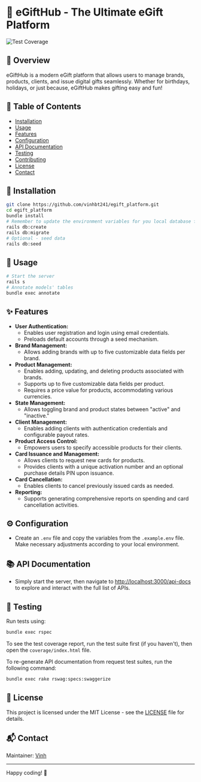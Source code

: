 # 🎁 eGiftHub - The Ultimate eGift Platform

![Test Coverage](https://img.shields.io/badge/coverage-99.1%25-brightgreen)

## 🚀 Overview
eGiftHub is a modern eGift platform that allows users to manage brands, products, clients, and issue digital gifts seamlessly. Whether for birthdays, holidays, or just because, eGiftHub makes gifting easy and fun!

## 📜 Table of Contents
- [Installation](#installation)
- [Usage](#usage)
- [Features](#features)
- [Configuration](#configuration)
- [API Documentation](#api-documentation)
- [Testing](#testing)
- [Contributing](#contributing)
- [License](#license)
- [Contact](#contact)

## 🔧 Installation
```sh
git clone https://github.com/vinhbt241/egift_platform.git
cd egift_platform
bundle install
# Remember to update the environment variables for you local database first, see Configuration section for more details
rails db:create
rails db:migrate
# Optional - seed data
rails db:seed
```

## 🚀 Usage
```sh
# Start the server
rails s
# Annotate models' tables
bundle exec annotate
```

## ✨ Features
- **User Authentication:**
  - Enables user registration and login using email credentials.
  - Preloads default accounts through a seed mechanism.
- **Brand Management:**
  - Allows adding brands with up to five customizable data fields per brand.
- **Product Management:**
  - Enables adding, updating, and deleting products associated with brands.
  - Supports up to five customizable data fields per product.
  - Requires a price value for products, accommodating various currencies.
- **State Management:**
  - Allows toggling brand and product states between "active" and "inactive."
- **Client Management:**
  - Enables adding clients with authentication credentials and configurable payout rates.
- **Product Access Control:**
  - Empowers users to specify accessible products for their clients.
- **Card Issuance and Management:**
  - Allows clients to request new cards for products.
  - Provides clients with a unique activation number and an optional purchase details PIN upon issuance.
- **Card Cancellation:**
  - Enables clients to cancel previously issued cards as needed.
- **Reporting:**
  - Supports generating comprehensive reports on spending and card cancellation activities.

## ⚙️ Configuration
- Create an `.env` file and copy the variables from the `.example.env` file. Make necessary adjustments according to your local environment.

## 📚 API Documentation
- Simply start the server, then navigate to [http://localhost:3000/api-docs](http://localhost:3000/api-docs) to explore and interact with the full list of APIs.

## 🧪 Testing
Run tests using:
```sh
bundle exec rspec
```
To see the test coverage report, run the test suite first (if you haven't), then open the `coverage/index.html` file.

To re-generate API documentation from request test suites, run the following command:
```sh
bundle exec rake rswag:specs:swaggerize
```

## 📝 License
This project is licensed under the MIT License - see the [LICENSE](https://mit-license.org/) file for details.

## 📬 Contact
Maintainer: [Vinh](mailto:vinh2000bt@gmail.com)

---
Happy coding! 🚀
